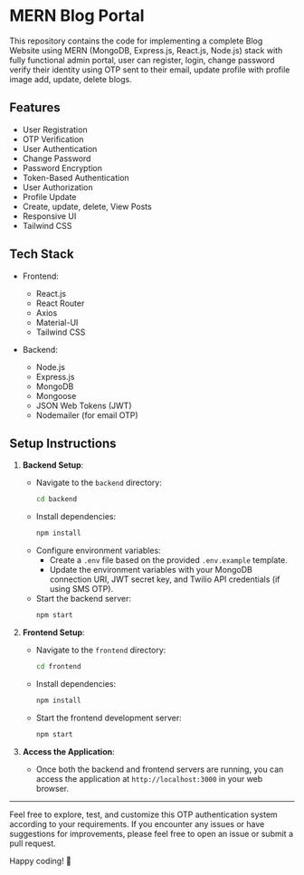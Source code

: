 # MERN Blog Portal

This repository contains the code for implementing a complete Blog Website using MERN (MongoDB, Express.js, React.js, Node.js) stack with fully functional admin portal, user can register, login, change password verify their identity using OTP sent to their email, update profile with profile image add, update, delete blogs.

## Features

- User Registration
- OTP Verification
- User Authentication
- Change Password
- Password Encryption
- Token-Based Authentication
- User Authorization
- Profile Update
- Create, update, delete, View Posts
- Responsive UI
- Tailwind CSS

## Tech Stack

- Frontend:
  - React.js
  - React Router
  - Axios
  - Material-UI
  - Tailwind CSS

- Backend:
  - Node.js
  - Express.js
  - MongoDB
  - Mongoose
  - JSON Web Tokens (JWT)
  - Nodemailer (for email OTP)

## Setup Instructions


1. **Backend Setup**:
   - Navigate to the `backend` directory:
     ```bash
     cd backend
     ```
   - Install dependencies:
     ```bash
     npm install
     ```
   - Configure environment variables:
     - Create a `.env` file based on the provided `.env.example` template.
     - Update the environment variables with your MongoDB connection URI, JWT secret key, and Twilio API credentials (if using SMS OTP).
   - Start the backend server:
     ```bash
     npm start
     ```

3. **Frontend Setup**:
   - Navigate to the `frontend` directory:
     ```bash
     cd frontend
     ```
   - Install dependencies:
     ```bash
     npm install
     ```
   - Start the frontend development server:
     ```bash
     npm start
     ```

4. **Access the Application**:
   - Once both the backend and frontend servers are running, you can access the application at `http://localhost:3000` in your web browser.
     
---

Feel free to explore, test, and customize this OTP authentication system according to your requirements. If you encounter any issues or have suggestions for improvements, please feel free to open an issue or submit a pull request. 

Happy coding! 🚀
